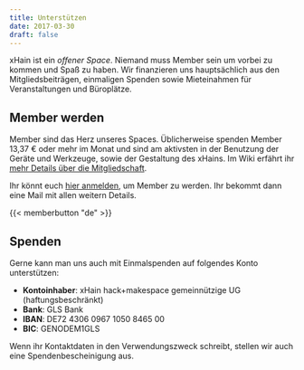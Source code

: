 ```yaml
---
title: Unterstützen
date: 2017-03-30
draft: false
---
```


xHain ist ein _offener Space_. Niemand muss Member sein um vorbei zu kommen und Spaß zu haben. Wir finanzieren uns hauptsächlich aus den Mitgliedsbeiträgen, einmaligen Spenden sowie Mieteinahmen für Veranstaltungen und Büroplätze.

## Member werden

Member sind das Herz unseres Spaces. Üblicherweise spenden Member 13,37 € oder mehr im Monat und sind am aktivsten in der Benutzung der Geräte und Werkzeuge, sowie der Gestaltung des xHains. Im Wiki erfährt ihr <a href="https://wiki.x-hain.de/de/xHain/members" target="_blank">mehr Details über die Mitgliedschaft</a>.

Ihr könnt euch <a href="https://login.x-hain.de/if/flow/xhain-member-enrollment/">hier anmelden</a>, um Member zu werden. Ihr bekommt dann eine Mail mit allen weitern Details.

{{< memberbutton "de" >}}

## Spenden

Gerne kann man uns auch mit Einmalspenden auf folgendes Konto unterstützen:

- **Kontoinhaber**: xHain hack+makespace gemeinnützige UG (haftungsbeschränkt)
- **Bank**: GLS Bank
- **IBAN**: DE72 4306 0967 1050 8465 00
- **BIC**: GENODEM1GLS

Wenn ihr Kontaktdaten in den Verwendungszweck schreibt, stellen wir auch eine Spendenbescheinigung aus.

